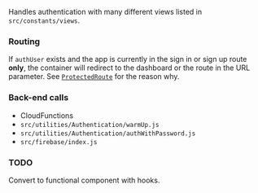 Handles authentication with many different views listed in `src/constants/views`.

### Routing

If `authUser` exists and the app is currently in the sign in or sign up route
**only**, the container will redirect to the dashboard or the route in the URL
parameter. See [`ProtectedRoute`](#protectedroute) for the reason why.

### Back-end calls

- CloudFunctions
- `src/utilities/Authentication/warmUp.js`
- `src/utilities/Authentication/authWithPassword.js`
- `src/firebase/index.js`

### TODO

Convert to functional component with hooks.
